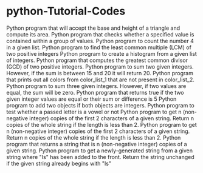 # python-Tutorial-Codes
Python program that will accept the base and height of a triangle and compute its area.
Python program that checks whether a specified value is contained within a group of values.
Python program to count the number 4 in a given list.
Python program to find the least common multiple (LCM) of two positive integers
Python program to create a histogram from a given list of integers.
Python program that computes the greatest common divisor (GCD) of two positive integers.
Python program to sum two given integers. However, if the sum is between 15 and 20 it will return 20.
Python program that prints out all colors from color_list_1 that are not present in color_list_2.
Python program to sum three given integers. However, if two values are equal, the sum will be zero.
Python program that returns true if the two given integer values are equal or their sum or difference is 5
Python program to add two objects if both objects are integers.
 Python program to test whether a passed letter is a vowel or not
 Python program to get n (non-negative integer) copies of the first 2 characters of a given string. Return n copies of the whole string if the length is less than 2.
 Python program to get n (non-negative integer) copies of the first 2 characters of a given string. Return n copies of the whole string if the length is less than 2.
 Python program that returns a string that is n (non-negative integer) copies of a given string.
 Python program to get a newly-generated string from a given string where "Is" has been added to the front. Return the string unchanged if the given string already begins with "Is"

